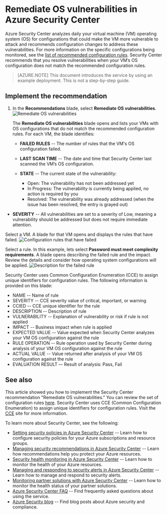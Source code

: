 <properties
   pageTitle="Remediate OS vulnerabilities in Azure Security Center | Microsoft Azure"
   description="This document shows you how to implement the Azure Security Center recommendation **Remediate OS vulnerabilities**."
   services="security-center"
   documentationCenter="na"
   authors="TerryLanfear"
   manager="MBaldwin"
   editor=""/>

<tags
   ms.service="security-center"
   ms.devlang="na"
   ms.topic="article"
   ms.tgt_pltfrm="na"
   ms.workload="na"
   ms.date="10/17/2016"
   ms.author="terrylan"/>

# <a name="remediate-os-vulnerabilities-in-azure-security-center"></a>Remediate OS vulnerabilities in Azure Security Center

Azure Security Center analyzes daily your virtual machine (VM) operating system (OS) for configurations that could make the VM more vulnerable to attack and recommends configuration changes to address these vulnerabilities. For more information on the specific configurations being monitored, see the [list of recommended configuration rules](https://gallery.technet.microsoft.com/Azure-Security-Center-a789e335). Security Center recommends that you resolve vulnerabilities when your VM’s OS configuration does not match the recommended configuration rules.

> [AZURE.NOTE] This document introduces the service by using an example deployment.  This is not a step-by-step guide.

## <a name="implement-the-recommendation"></a>Implement the recommendation

1. In the **Recommendations** blade, select **Remediate OS vulnerabilities**.
![Remediate OS vulnerabilities][1]

    The **Remediate OS vulnerabilities** blade opens and lists your VMs with OS configurations that do not match the recommended configuration rules.  For each VM, the blade identifies:

   - **FAILED RULES** -- The number of rules that the VM's OS configuration failed.
   - **LAST SCAN TIME** -- The date and time that Security Center last scanned the VM’s OS configuration.
   - **STATE** -- The current state of the vulnerability:

        - Open: The vulnerability has not been addressed yet
        - In Progress: The vulnerability is currently being applied, no action is required by you
        - Resolved: The vulnerability was already addressed (when the issue has been resolved, the entry is grayed out)
  - **SEVERITY** -- All vulnerabilities are set to a severity of Low, meaning a vulnerability should be addressed but does not require immediate attention.

Select a VM. A blade for that VM opens and displays the rules that have failed.
   ![Configuration rules that have failed][2]

Select a rule. In this example, lets select **Password must meet complexity requirements**. A blade opens describing the failed rule and the impact. Review the details and consider how operating system configurations will be applied.
  ![Description for the failed rule][3]

  Security Center uses Common Configuration Enumeration (CCE) to assign unique identifiers for configuration rules. The following information is provided on this blade:

  - NAME -- Name of rule
  - SEVERITY -- CCE severity value of critical, important, or warning
  - CCIED -- CCE unique identifier for the rule
  - DESCRIPTION -- Description of rule
  - VULNERABILITY -- Explanation of vulnerability or risk if rule is not applied
  - IMPACT -- Business impact when rule is applied
  - EXPECTED VALUE -- Value expected when Security Center analyzes your VM OS configuration against the rule
  - RULE OPERATION -- Rule operation used by Security Center during analysis of your VM OS configuration against the rule
  - ACTUAL VALUE -- Value returned after analysis of your VM OS configuration against the rule
  - EVALUATION RESULT –- Result of analysis: Pass, Fail


## <a name="see-also"></a>See also

This article showed you how to implement the Security Center recommendation "Remediate OS vulnerabilities." You can review the set of configuration rules [here](https://gallery.technet.microsoft.com/Azure-Security-Center-a789e335). Security Center uses CCE (Common Configuration Enumeration) to assign unique identifiers for configuration rules. Visit the [CCE](http://cce.mitre.org) site for more information.

To learn more about Security Center, see the following:

- [Setting security policies in Azure Security Center](security-center-policies.md) -- Learn how to configure security policies for your Azure subscriptions and resource groups.
- [Managing security recommendations in Azure Security Center](security-center-recommendations.md) -- Learn how recommendations help you protect your Azure resources.
- [Security health monitoring in Azure Security Center](security-center-monitoring.md) -- Learn how to monitor the health of your Azure resources.
- [Managing and responding to security alerts in Azure Security Center](security-center-managing-and-responding-alerts.md) -- Learn how to manage and respond to security alerts.
- [Monitoring partner solutions with Azure Security Center](security-center-partner-solutions.md) -- Learn how to monitor the health status of your partner solutions.
- [Azure Security Center FAQ](security-center-faq.md) -- Find frequently asked questions about using the service.
- [Azure Security blog](http://blogs.msdn.com/b/azuresecurity/) -- Find blog posts about Azure security and compliance.

<!--Image references-->
[1]: ./media/security-center-remediate-os-vulnerabilities/recommendation.png
[2]:./media/security-center-remediate-os-vulnerabilities/vm-remediate-os-vulnerabilities.png
[3]: ./media/security-center-remediate-os-vulnerabilities/vulnerability-details.png
